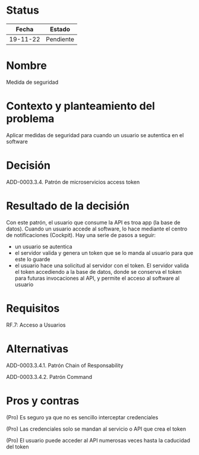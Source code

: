 # Status

| Fecha | Estado |
| --- | --- |
| 19-11-22 | Pendiente |

# Nombre

Medida de seguridad

# Contexto y planteamiento del problema

Aplicar medidas de seguridad para cuando un usuario se autentica en el software

# Decisión

ADD-0003.3.4. Patrón de microservicios access token

# Resultado de la decisión

Con este patrón, el usuario que consume la API es troa app (la base de datos). Cuando un usuario accede al software, lo hace mediante el centro de notificaciones (Cockpit).
Hay una serie de pasos a seguir:
- un usuario se autentica
- el servidor valida y genera un token que se lo manda al usuario para que este lo guarde
- el usuario hace una solicitud al servidor con el token. El servidor valida el token accediendo a la base de datos, donde se conserva el token para futuras invocaciones al API, y permite el acceso al software al usuario

# Requisitos

RF.7: Acceso a Usuarios

# Alternativas

ADD-0003.3.4.1. Patrón Chain of Responsability

ADD-0003.3.4.2. Patrón Command

# Pros y contras

(Pro) Es seguro ya que no es sencillo interceptar credenciales

(Pro) Las credenciales solo se mandan al servicio o API que crea el token

(Pro) El usuario puede acceder al API numerosas veces hasta la caducidad del token
